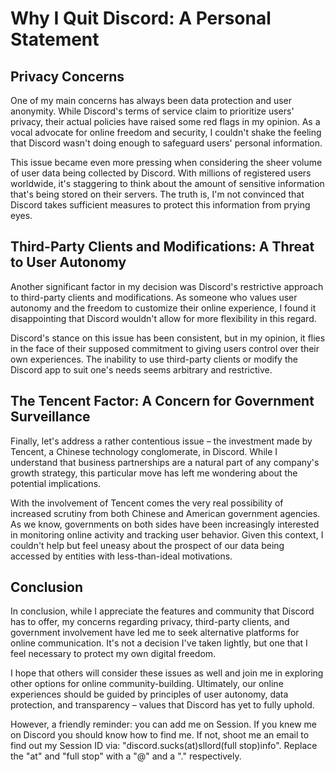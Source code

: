 # Why I Quit Discord: A Personal Statement

## Privacy Concerns

One of my main concerns has always been data protection and user 
anonymity. While Discord's terms of service claim to prioritize users' 
privacy, their actual policies have raised some red flags in my opinion. 
As a vocal advocate for online freedom and security, I couldn't shake the 
feeling that Discord wasn't doing enough to safeguard users' personal 
information.

This issue became even more pressing when considering the sheer volume of 
user data being collected by Discord. With millions of registered users 
worldwide, it's staggering to think about the amount of sensitive 
information that's being stored on their servers. The truth is, I'm not 
convinced that Discord takes sufficient measures to protect this 
information from prying eyes.

## Third-Party Clients and Modifications: A Threat to User Autonomy

Another significant factor in my decision was Discord's restrictive 
approach to third-party clients and modifications. As someone who values 
user autonomy and the freedom to customize their online experience, I 
found it disappointing that Discord wouldn't allow for more flexibility in 
this regard.

Discord's stance on this issue has been consistent, but in my opinion, it 
flies in the face of their supposed commitment to giving users control 
over their own experiences. The inability to use third-party clients or 
modify the Discord app to suit one's needs seems arbitrary and 
restrictive.

## The Tencent Factor: A Concern for Government Surveillance

Finally, let's address a rather contentious issue – the investment made by 
Tencent, a Chinese technology conglomerate, in Discord. While I understand 
that business partnerships are a natural part of any company's growth 
strategy, this particular move has left me wondering about the potential 
implications.

With the involvement of Tencent comes the very real possibility of 
increased scrutiny from both Chinese and American government agencies. As 
we know, governments on both sides have been increasingly interested in 
monitoring online activity and tracking user behavior. Given this context, 
I couldn't help but feel uneasy about the prospect of our data being 
accessed by entities with less-than-ideal motivations.

## Conclusion

In conclusion, while I appreciate the features and community that Discord 
has to offer, my concerns regarding privacy, third-party clients, and 
government involvement have led me to seek alternative platforms for 
online communication. It's not a decision I've taken lightly, but one that 
I feel necessary to protect my own digital freedom.

I hope that others will consider these issues as well and join me in 
exploring other options for online community-building. Ultimately, our 
online experiences should be guided by principles of user autonomy, data 
protection, and transparency – values that Discord has yet to fully uphold.

However, a friendly reminder: you can add me on Session. 
If you knew me on Discord you should know how to find me. If not, shoot me an 
email to find out my Session ID via:
"discord.sucks(at)sllord(full stop)info". 
Replace the "at" and "full stop" with a "@" and a "." respectively.
